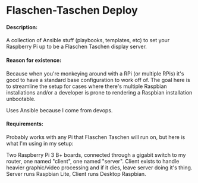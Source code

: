 # Flaschen-Taschen Deploy

#### Description:
A collection of Ansible stuff (playbooks, templates, etc) to set your Raspberry Pi up to be a Flaschen Taschen display server.


#### Reason for existence:
Because when you're monkeying around with a RPi (or multiple RPis) it's good to have a standard base configuration to work off of. The goal here is to streamline the setup for cases where there's multiple Raspbian installations and/or a developer is prone to rendering a Raspbian installation unbootable. 

Uses Ansible because I come from devops.


#### Requirements: 
Probably works with any Pi that Flaschen Taschen will run on, but here is what I'm using in my setup:

Two Raspberry Pi 3 B+ boards, connected through a gigabit switch to my router, one named "client", one named "server". Client exists to handle heavier graphic/video processing and if it dies, leave server doing it's thing. Server runs Raspbian Lite, Client runs Desktop Raspbian.


